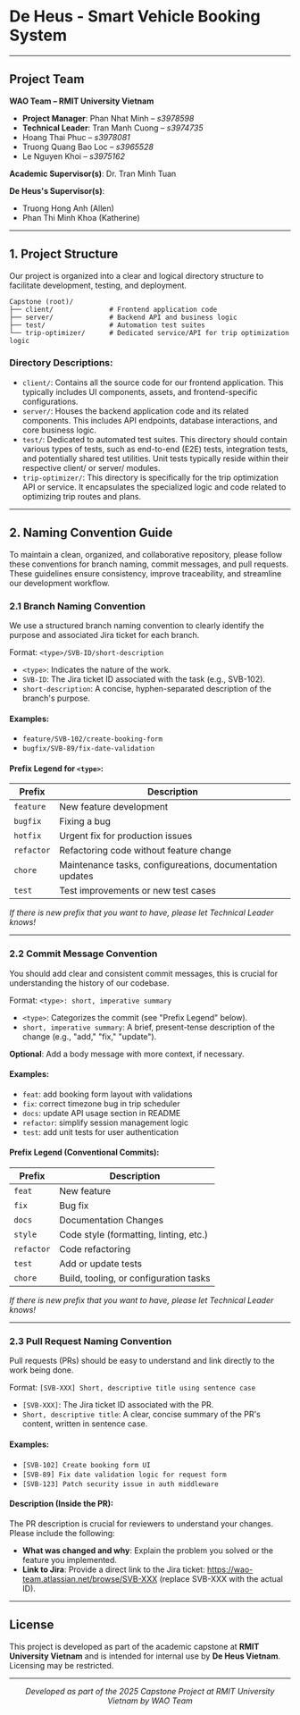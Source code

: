 # De Heus - Smart Vehicle Booking System

---

## Project Team

**WAO Team – RMIT University Vietnam**  
- **Project Manager**: Phan Nhat Minh – *s3978598*  
- **Technical Leader**: Tran Manh Cuong – *s3974735*  
- Hoang Thai Phuc – *s3978081*  
- Truong Quang Bao Loc – *s3965528*  
- Le Nguyen Khoi – *s3975162*

**Academic Supervisor(s)**: Dr. Tran Minh Tuan

**De Heus's Supervisor(s)**:
- Truong Hong Anh (Allen)
- Phan Thi Minh Khoa (Katherine)

---

## 1. Project Structure

Our project is organized into a clear and logical directory structure to facilitate development, testing, and deployment.

```
Capstone (root)/
├── client/              # Frontend application code
├── server/              # Backend API and business logic
├── test/                # Automation test suites
└── trip-optimizer/      # Dedicated service/API for trip optimization logic
```

### Directory Descriptions:
- `client/`: Contains all the source code for our frontend application. This typically includes UI components, assets, and frontend-specific configurations.
- `server/`: Houses the backend application code and its related components. This includes API endpoints, database interactions, and core business logic.
- `test/`: Dedicated to automated test suites. This directory should contain various types of tests, such as end-to-end (E2E) tests, integration tests, and potentially shared test utilities. Unit tests typically reside within their respective client/ or server/ modules.
- `trip-optimizer/`: This directory is specifically for the trip optimization API or service. It encapsulates the specialized logic and code related to optimizing trip routes and plans.

---

## 2. Naming Convention Guide

To maintain a clean, organized, and collaborative repository, please follow these conventions for branch naming, commit messages, and pull requests. These guidelines ensure consistency, improve traceability, and streamline our development workflow.

### 2.1 Branch Naming Convention

We use a structured branch naming convention to clearly identify the purpose and associated Jira ticket for each branch.

Format: `<type>/SVB-ID/short-description`
- `<type>`: Indicates the nature of the work.
- `SVB-ID`: The Jira ticket ID associated with the task (e.g., SVB-102).
- `short-description`: A concise, hyphen-separated description of the branch's purpose.

#### Examples:
- `feature/SVB-102/create-booking-form`
- `bugfix/SVB-89/fix-date-validation`

#### Prefix Legend for `<type>`:

| Prefix    | Description |
| -------- | ------- |
| `feature`   | New feature development    |
| `bugfix` | Fixing a bug     |
| `hotfix`    | Urgent fix for production issues    |
| `refactor`  | Refactoring code without feature change    |
| `chore` | Maintenance tasks, configureations, documentation updates     |
| `test`    | Test improvements or new test cases    |

*If there is new prefix that you want to have, please let Technical Leader knows!*

---

### 2.2 Commit Message Convention

You should add clear and consistent commit messages, this is crucial for understanding the history of our codebase.

Format: `<type>: short, imperative summary`
- `<type>`: Categorizes the commit (see "Prefix Legend" below).
- `short, imperative summary`: A brief, present-tense description of the change (e.g., "add," "fix," "update").

**Optional**: Add a body message with more context, if necessary.

#### Examples: 
- `feat`: add booking form layout with validations
- `fix`: correct timezone bug in trip scheduler
- `docs`: update API usage section in README
- `refactor`: simplify session management logic
- `test`: add unit tests for user authentication

#### Prefix Legend (Conventional Commits):

| Prefix    | Description |
| -------- | ------- |
| `feat`   | New feature |
| `fix` | Bug fix |
| `docs`    | Documentation Changes |
| `style`  | Code style (formatting, linting, etc.) |
| `refactor` | Code refactoring |
| `test`    | Add or update tests |
| `chore`    | Build, tooling, or configuration tasks |

*If there is new prefix that you want to have, please let Technical Leader knows!*

---

### 2.3 Pull Request Naming Convention

Pull requests (PRs) should be easy to understand and link directly to the work being done.

Format: `[SVB-XXX] Short, descriptive title using sentence case`
- `[SVB-XXX]`: The Jira ticket ID associated with the PR.
- `Short, descriptive title`: A clear, concise summary of the PR's content, written in sentence case.

#### Examples:
- `[SVB-102] Create booking form UI`
- `[SVB-89] Fix date validation logic for request form`
- `[SVB-123] Patch security issue in auth middleware`

#### Description (Inside the PR):
The PR description is crucial for reviewers to understand your changes. Please include the following:
- **What was changed and why**: Explain the problem you solved or the feature you implemented.
- **Link to Jira**: Provide a direct link to the Jira ticket: https://wao-team.atlassian.net/browse/SVB-XXX (replace SVB-XXX with the actual ID).

---

## License

This project is developed as part of the academic capstone at **RMIT University Vietnam** and is intended for internal use by **De Heus Vietnam**. Licensing may be restricted.

---

<p align="center">
  <em>Developed as part of the 2025 Capstone Project at RMIT University Vietnam by WAO Team</em>
</p>